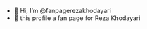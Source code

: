 - 👋 Hi, I’m @fanpagerezakhodayari
- 👀 this profile a fan page for Reza Khodayari

<!---
fanpagerezakhodayari/fanpagerezakhodayari is a ✨ fan page ✨ for Reza Khodayari in three languages Persian (Farsi), English, and Turkish.
--->
